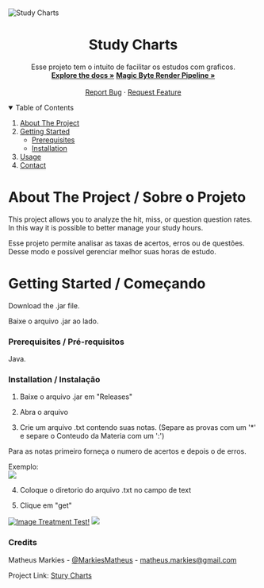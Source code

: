 <!-- PROJECT LOGO -->
<br />

![Study Charts](https://i.ibb.co/CHWxNsF/asdfsdfsdafsdfa.png)
  </a>

  <h1 align="center">Study Charts</h1>

  <p align="center">
    Esse projeto tem o intuito de facilitar os estudos com graficos.
    <br />
    <a href="https://github.com/MatheusMarkies/Magic-Byte-Essentials"><strong>Explore the docs »</strong></a>
        <a href="https://github.com/MatheusMarkies/MagicByte"><strong>Magic Byte Render Pipeline »</strong></a>
    <br />
    <br />
    <a href="https://github.com/MatheusMarkies/Magic-Byte-Essentials/issues">Report Bug</a>
    ·
    <a href="https://github.com/MatheusMarkies/Magic-Byte-Essentials/issues">Request Feature</a>
  </p>




<!-- TABLE OF CONTENTS -->
<details open="open">
  <summary>Table of Contents</summary>
  <ol>
    <li>
      <a href="#about-the-project">About The Project</a>
    </li>
    <li>
      <a href="#getting-started">Getting Started</a>
      <ul>
        <li><a href="#prerequisites">Prerequisites</a></li>
        <li><a href="#installation">Installation</a></li>
      </ul>
    </li>
    <li><a href="#usage">Usage</a></li>
    <li><a href="#contact">Contact</a></li>
  </ol>
</details>



<!-- ABOUT THE PROJECT -->
# About The Project / Sobre o Projeto

This project allows you to analyze the hit, miss, or question question rates.
In this way it is possible to better manage your study hours.

Esse projeto permite analisar as taxas de acertos, erros ou de questões.
Desse modo e possível gerenciar melhor suas horas de estudo.

<!-- GETTING STARTED -->
# Getting Started / Começando

Download the .jar file.

Baixe o arquivo .jar ao lado.

### Prerequisites / Pré-requisitos

Java.

### Installation / Instalação

1. Baixe o arquivo .jar em "Releases"
2. Abra o arquivo

3. Crie um arquivo .txt contendo suas notas. (Separe as provas com um '*' e separe o Conteudo da Materia com um ':')

Para as notas primeiro forneça o numero de acertos e depois o de erros.

Exemplo:  
![](https://i.ibb.co/fk8KJP9/asdfsdfsdafsdfa.png)

4. Coloque o diretorio do arquivo .txt no campo de text

5. Clique em "get"

[![Image Treatment Test!](http://img.youtube.com/vi/6_pbqiY58SY/0.jpg)](https://youtu.be/6_pbqiY58SY "Little red riding hood - Click to Watch!")
![](https://i.ibb.co/zf42TNS/asdfsdfsdafsdfa.png)
### Credits

Matheus Markies - [@MarkiesMatheus](https://twitter.com/MarkiesMatheus) - matheus.markies@gmail.com

Project Link: [Stury Charts](https://github.com/MatheusMarkies/StudyCharts)
